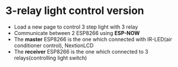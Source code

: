 # 3-relay light control version
- Load a new page to control 3 step light with 3 relay
- Communicate between 2 ESP8266 using **ESP-NOW**
- The **master** ESP8266 is the one which connected with IR-LED(air conditioner control), NextionLCD
- The **receiver** ESP8266 is the one which connected to 3 relays(controlling light switch)
